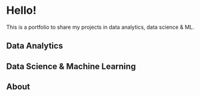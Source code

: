 # Hello!
This is a portfolio to share my projects in data analytics, data science &amp; ML.

## Data Analytics

## Data Science & Machine Learning

## About
